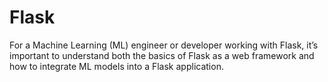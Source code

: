 # Flask

For a Machine Learning (ML) engineer or developer working with Flask, it’s important to understand both the basics of Flask as a web framework and how to integrate ML models into a Flask application. 

